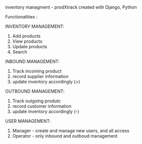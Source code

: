 inventory managment - prodXtrack
created with Django, Python



Functionalities :

INVENTORY MANAGEMENT:
1. Add products
2. View products
3. Update products
4. Search

INBOUND MANAGEMENT:
1. Track incoming product
2. record supplier information
3. update inventory accordingly (+)

OUTBOUND MANAGEMENT:
1. Track outgoing produtc
2. record customer information
3. update inventory accordingly (-)

USER MANAGEMENT:
1. Manager - create and manage new users, and all access
2. Operator - only inbound and outboud management
   
